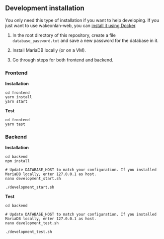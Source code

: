 ## Development installation

You only need this type of installation if you want to help developing.
If you just want to use wakeonlan-web, you can [install it using Docker](Installation.md).

1. In the root directory of this repository, create a file `database_password.txt` and save a new password for the database in it.

2. Install MariaDB locally (or on a VM).

3. Go through steps for both frontend and backend.

### Frontend

**Installation**

    cd frontend
    yarn install
    yarn start

**Test**

    cd frontend
    yarn test


### Backend

**Installation**

    cd backend
    npm install

    # Update DATABASE_HOST to match your configuration. If you installed MariaDB locally, enter 127.0.0.1 as host.
    nano development_start.sh

    ./development_start.sh

**Test**

    cd backend

    # Update DATABASE_HOST to match your configuration. If you installed MariaDB locally, enter 127.0.0.1 as host.
    nano development_test.sh

    ./development_test.sh
